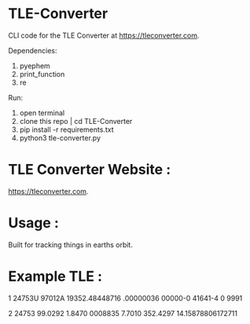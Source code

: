 # TLE-Converter
CLI code for the TLE Converter at https://tleconverter.com.

Dependencies:
   1. pyephem
   2. print_function
   3. re

Run: 
   1. open terminal
   2. clone this repo | cd TLE-Converter
   3. pip install -r requirements.txt
   4. python3 tle-converter.py

# TLE Converter Website : 
https://tleconverter.com.

# Usage : 
Built for tracking things in earths orbit. 

# Example TLE :
1 24753U 97012A   19352.48448716  .00000036  00000-0  41641-4 0  9991

2 24753  99.0292   1.8470 0008835   7.7010 352.4297 14.15878806172711
